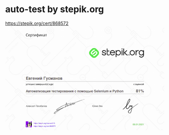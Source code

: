 # auto-test by stepik.org
https://stepik.org/cert/868572
![Иллюстрация к проекту](https://github.com/guzmanov/auto-test/blob/master/cert.png)
